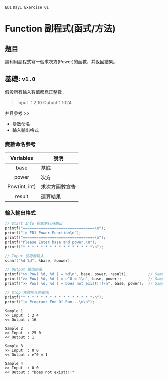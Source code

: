 `ED1` `Day1 Exercise 01`
# Function 副程式(函式/方法)

## 題目

請利用副程式寫一個求次方(Power)的函數，并返回結果。

## 基礎: `v1.0`

假設所有輸入數值都爲正整數，
> Input ：2 10 
> Output：1024 

并且參考 >>
- 變數命名
- 輸入輸出格式


### 變數命名參考
|Variables       |說明 
|:--------------:|----
|base            |基底
|power           |次方
|Pow(int, int)   |求次方函數宣告
|result          |運算結果

### 輸入輸出格式
```c
// Start Info 程式執行時輸出
printf("================================\n");
printf("|> ED1 Power Function\n");
printf("================================\n");
printf("Please Enter base and power.\n");
printf("* * * * * * * * * * * * * * * *\n");

// Input 使用者輸入
scanf("%d %d", &base, &power);

// Output 輸出結果
printf(">> Pow( %d, %d ) = %d\n", base, power, result);         // Sample 1 & 2
printf(">> Pow( %d, %d ) = e^0 = 1\n", base, power);            // Sample 3
printf(">> Pow( %d, %d ) = Does not exist!!!\n", base, power);  // Sample 4

// Stop 程式停止時輸出
printf("* * * * * * * * * * * * * * * *\n");
printf("|> Program: End Of Run...\n\n");
```
```
Sample 1
>> Input  : 2 4
<< Output : 16

Sample 2
>> Input  : 25 0
<< Output : 1

Sample 3
>> Input  : 0 0
<< Output : e^0 = 1

Sample 4
>> Input  : 0 0
<< Output : "Does not exist!!!"
```
